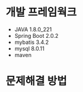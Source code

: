 # 개발 프레임웍크
 - JAVA 1.8.0_221
 - Spring Boot 2.0.2
 - mybatis 3.4.2
 - mysql 8.0.11
 - maven
# 문제해결 방법
